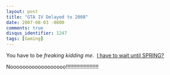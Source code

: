 ```yaml
---
layout: post
title: "GTA IV Delayed to 2008"
date: 2007-08-03 -0800
comments: true
disqus_identifier: 1247
tags: [Gaming]
---
```

You have to be *freaking kidding me*.  [I have to wait until
SPRING?](http://www.1up.com/do/newsStory?cId=3161711)

Noooooooooooooooooo!!!!!!!!!!!!!!!!!!!!!!

